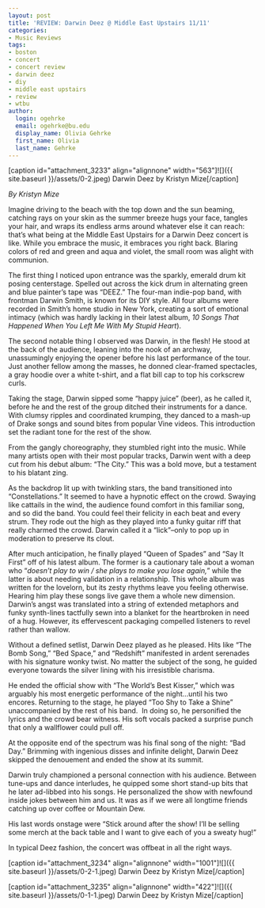 ```yaml
---
layout: post
title: 'REVIEW: Darwin Deez @ Middle East Upstairs 11/11'
categories:
- Music Reviews
tags:
- boston
- concert
- concert review
- darwin deez
- diy
- middle east upstairs
- review
- wtbu
author:
  login: ogehrke
  email: ogehrke@bu.edu
  display_name: Olivia Gehrke
  first_name: Olivia
  last_name: Gehrke
---
```

\[caption id="attachment\_3233" align="alignnone" width="563"\]![]({{ site.baseurl }}/assets/0-2.jpeg) Darwin Deez by Kristyn Mize\[/caption\]

_By Kristyn Mize_

Imagine driving to the beach with the top down and the sun beaming, catching rays on your skin as the summer breeze hugs your face, tangles your hair, and wraps its endless arms around whatever else it can reach: that’s what being at the Middle East Upstairs for a Darwin Deez concert is like. While you embrace the music, it embraces you right back. Blaring colors of red and green and aqua and violet, the small room was alight with communion.

The first thing I noticed upon entrance was the sparkly, emerald drum kit posing centerstage. Spelled out across the kick drum in alternating green and blue painter’s tape was “DEEZ.” The four-man indie-pop band, with frontman Darwin Smith, is known for its DIY style. All four albums were recorded in Smith’s home studio in New York, creating a sort of emotional intimacy (which was hardly lacking in their latest album, _10 Songs That Happened When You Left Me With My Stupid Heart_).

The second notable thing I observed was Darwin, in the flesh! He stood at the back of the audience, leaning into the nook of an archway, unassumingly enjoying the opener before his last performance of the tour. Just another fellow among the masses, he donned clear-framed spectacles, a gray hoodie over a white t-shirt, and a flat bill cap to top his corkscrew curls.

Taking the stage, Darwin sipped some “happy juice” (beer), as he called it, before he and the rest of the group ditched their instruments for a dance. With clumsy ripples and coordinated krumping, they danced to a mash-up of Drake songs and sound bites from popular Vine videos. This introduction set the radiant tone for the rest of the show.

From the gangly choreography, they stumbled right into the music. While many artists open with their most popular tracks, Darwin went with a deep cut from his debut album: “The City.” This was a bold move, but a testament to his blatant zing.

As the backdrop lit up with twinkling stars, the band transitioned into “Constellations.” It seemed to have a hypnotic effect on the crowd. Swaying like cattails in the wind, the audience found comfort in this familiar song, and so did the band. You could feel their felicity in each beat and every strum. They rode out the high as they played into a funky guitar riff that really charmed the crowd. Darwin called it a “lick”–only to pop up in moderation to preserve its clout.

After much anticipation, he finally played “Queen of Spades” and “Say It First” off of his latest album. The former is a cautionary tale about a woman who “_doesn’t play to win / she plays to make you lose again,_” while the latter is about needing validation in a relationship. This whole album was written for the lovelorn, but its zesty rhythms leave you feeling otherwise. Hearing him play these songs live gave them a whole new dimension. Darwin’s angst was translated into a string of extended metaphors and funky synth-lines tactfully sewn into a blanket for the heartbroken in need of a hug. However, its effervescent packaging compelled listeners to revel rather than wallow.

Without a defined setlist, Darwin Deez played as he pleased. Hits like “The Bomb Song,” “Bed Space,” and “Redshift” manifested in ardent serenades with his signature wonky twist. No matter the subject of the song, he guided everyone towards the silver lining with his irresistible charisma.

He ended the official show with “The World’s Best Kisser,” which was arguably his most energetic performance of the night…until his two encores. Returning to the stage, he played “Too Shy to Take a Shine” unaccompanied by the rest of his band.  In doing so, he personified the lyrics and the crowd bear witness. His soft vocals packed a surprise punch that only a wallflower could pull off.

At the opposite end of the spectrum was his final song of the night: “Bad Day.” Brimming with ingenious disses and infinite delight, Darwin Deez skipped the denouement and ended the show at its summit.

Darwin truly championed a personal connection with his audience. Between tune-ups and dance interludes, he quipped some short stand-up bits that he later ad-libbed into his songs. He personalized the show with newfound inside jokes between him and us. It was as if we were all longtime friends catching up over coffee or Mountain Dew.

His last words onstage were “Stick around after the show! I’ll be selling some merch at the back table and I want to give each of you a sweaty hug!”

In typical Deez fashion, the concert was offbeat in all the right ways.

\[caption id="attachment\_3234" align="alignnone" width="1001"\]![]({{ site.baseurl }}/assets/0-2-1.jpeg) Darwin Deez by Kristyn Mize\[/caption\]

\[caption id="attachment\_3235" align="alignnone" width="422"\]![]({{ site.baseurl }}/assets/0-1-1.jpeg) Darwin Deez by Kristyn Mize\[/caption\]